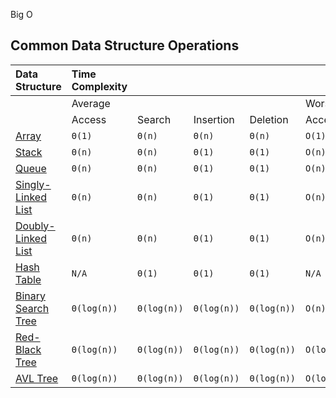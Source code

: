 Big O

## Common Data Structure Operations

| Data Structure                                               | Time Complexity |             |             |             |             |             |             |             | Space Complexity |
| :----------------------------------------------------------- | :-------------- | :---------- | :---------- | :---------- | :---------- | :---------- | :---------- | :---------- | :--------------- |
|                                                              | Average         |             |             |             | Worst       |             |             |             | Worst            |
|                                                              | Access          | Search      | Insertion   | Deletion    | Access      | Search      | Insertion   | Deletion    |                  |
| [Array](http://en.wikipedia.org/wiki/Array_data_structure)   | `Θ(1)`          | `Θ(n)`      | `Θ(n)`      | `Θ(n)`      | `O(1)`      | `O(n)`      | `O(n)`      | `O(n)`      | `O(n)`           |
| [Stack](http://en.wikipedia.org/wiki/Stack_(abstract_data_type)) | `Θ(n)`          | `Θ(n)`      | `Θ(1)`      | `Θ(1)`      | `O(n)`      | `O(n)`      | `O(1)`      | `O(1)`      | `O(n)`           |
| [Queue](http://en.wikipedia.org/wiki/Queue_(abstract_data_type)) | `Θ(n)`          | `Θ(n)`      | `Θ(1)`      | `Θ(1)`      | `O(n)`      | `O(n)`      | `O(1)`      | `O(1)`      | `O(n)`           |
| [Singly-Linked List](http://en.wikipedia.org/wiki/Singly_linked_list#Singly_linked_lists) | `Θ(n)`          | `Θ(n)`      | `Θ(1)`      | `Θ(1)`      | `O(n)`      | `O(n)`      | `O(1)`      | `O(1)`      | `O(n)`           |
| [Doubly-Linked List](http://en.wikipedia.org/wiki/Doubly_linked_list) | `Θ(n)`          | `Θ(n)`      | `Θ(1)`      | `Θ(1)`      | `O(n)`      | `O(n)`      | `O(1)`      | `O(1)`      | `O(n)`           |
| [Hash Table](http://en.wikipedia.org/wiki/Hash_table)        | `N/A`           | `Θ(1)`      | `Θ(1)`      | `Θ(1)`      | `N/A`       | `O(n)`      | `O(n)`      | `O(n)`      | `O(n)`           |
| [Binary Search Tree](http://en.wikipedia.org/wiki/Binary_search_tree) | `Θ(log(n))`     | `Θ(log(n))` | `Θ(log(n))` | `Θ(log(n))` | `O(n)`      | `O(n)`      | `O(n)`      | `O(n)`      | `O(n)`           |
| [Red-Black Tree](http://en.wikipedia.org/wiki/Red-black_tree) | `Θ(log(n))`     | `Θ(log(n))` | `Θ(log(n))` | `Θ(log(n))` | `O(log(n))` | `O(log(n))` | `O(log(n))` | `O(log(n))` | `O(n)`           |
| [AVL Tree](http://en.wikipedia.org/wiki/AVL_tree)            | `Θ(log(n))`     | `Θ(log(n))` | `Θ(log(n))` | `Θ(log(n))` | `O(log(n))` | `O(log(n))` | `O(log(n))` | `O(log(n))` | `O(n)`           |